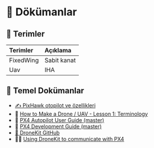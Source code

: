 # 📙 Dökümanlar

## 💎 Terimler

| Terimler | Açıklama |
| :--- | :--- |
| FixedWing | Sabit kanat |
| Uav | IHA |

## 🔗 Temel Dokümanlar

* [✍ PixHawk otopilot ve özellikleri](https://mozanunal.com/2016/09/pixhawk-otopilot-ve-ozellikleri/)
* 📕 [How to Make a Drone / UAV - Lesson 1: Terminology](https://www.robotshop.com/community/tutorials/show/how-to-make-a-drone-uav-lesson-1-terminology)
* 📘 [PX4 Autopilot User Guide \(master\)](https://docs.px4.io/master/en/index.html)
* 📗 [PX4 Development Guide \(master\)](https://dev.px4.io/master/en)
* [🧰 DroneKit GitHub](https://github.com/dronekit)
* 👮‍♂️ [Using DroneKit to communicate with PX4](https://dev.px4.io/v1.9.0/en/robotics/dronekit.html)

